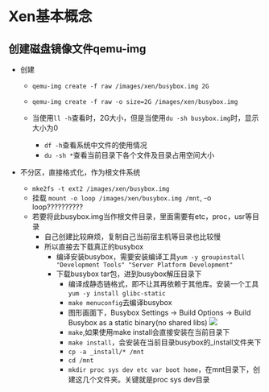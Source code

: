 # Xen基本概念


## 创建磁盘镜像文件qemu-img
- 创建
  - ```qemu-img create -f raw /images/xen/busybox.img 2G```
  - ```qemu-img create -f raw -o size=2G /images/xen/busybox.img```

  - 当使用```ll -h```查看时，2G大小，但是当使用```du -sh busybox.img```时，显示大小为0
    - ```df -h```查看系统中文件的使用情况
    - ```du -sh *```查看当前目录下各个文件及目录占用空间大小

- 不分区，直接格式化，作为根文件系统
  - ```mke2fs -t ext2 /images/xen/busybox.img```
  - 挂载
    ```mount -o loop /images/xen/busybox.img /mnt```, -o loop??????????
  - 若要将此busybox.img当作根文件目录，里面需要有etc，proc，usr等目录
    - 自己创建比较麻烦，复制自己当前宿主机等目录也比较慢
    - 所以直接去下载真正的busybox
      - 编译安装busybox，需要安装编译工具```yum -y groupinstall "Development Tools" "Server Platform Development"```
      - 下载busybox tar包，进到busybox解压目录下
        - 编译成静态链格式，即不让其再依赖于其他库。安装一个工具```yum -y install glibc-static```
        - ```make menuconfig```去编译busybox
        - 图形画面下，Busybox Settings -> Build Options -> Build Busybox as a static binary(no shared libs)
          ![](https://i.loli.net/2019/04/07/5ca9860f20431.png)
        - ```make```,如果使用make install会直接安装在当前目录下
        - ```make install```，会安装在当前目录busybox的_install文件夹下
        - ```cp -a _install/* /mnt```
        - ```cd /mnt```
        - ```mkdir proc sys dev etc var boot home```，在mnt目录下，创建这几个文件夹。关键就是proc sys dev目录

